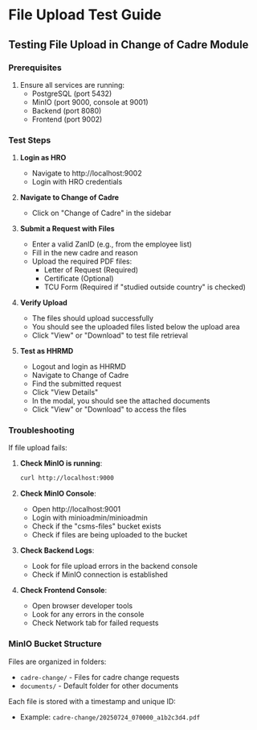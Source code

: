 # File Upload Test Guide

## Testing File Upload in Change of Cadre Module

### Prerequisites
1. Ensure all services are running:
   - PostgreSQL (port 5432)
   - MinIO (port 9000, console at 9001)
   - Backend (port 8080)
   - Frontend (port 9002)

### Test Steps

1. **Login as HRO**
   - Navigate to http://localhost:9002
   - Login with HRO credentials

2. **Navigate to Change of Cadre**
   - Click on "Change of Cadre" in the sidebar

3. **Submit a Request with Files**
   - Enter a valid ZanID (e.g., from the employee list)
   - Fill in the new cadre and reason
   - Upload the required PDF files:
     - Letter of Request (Required)
     - Certificate (Optional)
     - TCU Form (Required if "studied outside country" is checked)

4. **Verify Upload**
   - The files should upload successfully
   - You should see the uploaded files listed below the upload area
   - Click "View" or "Download" to test file retrieval

5. **Test as HHRMD**
   - Logout and login as HHRMD
   - Navigate to Change of Cadre
   - Find the submitted request
   - Click "View Details"
   - In the modal, you should see the attached documents
   - Click "View" or "Download" to access the files

### Troubleshooting

If file upload fails:

1. **Check MinIO is running**:
   ```bash
   curl http://localhost:9000
   ```

2. **Check MinIO Console**:
   - Open http://localhost:9001
   - Login with minioadmin/minioadmin
   - Check if the "csms-files" bucket exists
   - Check if files are being uploaded to the bucket

3. **Check Backend Logs**:
   - Look for file upload errors in the backend console
   - Check if MinIO connection is established

4. **Check Frontend Console**:
   - Open browser developer tools
   - Look for any errors in the console
   - Check Network tab for failed requests

### MinIO Bucket Structure
Files are organized in folders:
- `cadre-change/` - Files for cadre change requests
- `documents/` - Default folder for other documents

Each file is stored with a timestamp and unique ID:
- Example: `cadre-change/20250724_070000_a1b2c3d4.pdf`